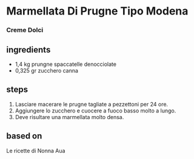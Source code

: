 



# Marmellata Di Prugne Tipo Modena
  
### Creme Dolci
## ingredients
  
* 1,4 kg prungne spaccatelle denocciolate  
* 0,325 gr zucchero canna
## steps
  
1. Lasciare macerare le prugne tagliate a pezzettoni per 24 ore.  
1. Aggiungere lo zucchero e cuocere a fuoco basso molto a lungo.  
1. Deve risultare una marmellata molto densa.
## based on
  
Le ricette di Nonna Aua